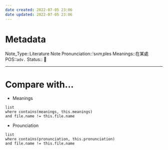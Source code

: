```yaml
---
date created: 2022-07-05 23:06
date updated: 2022-07-05 23:06
---
```


# Metadata

Note_Type::Literature Note
Pronunciation::ˈsʌmˌples
Meanings::在某處
POS::`adv.`
Status:: 👶

---

# Compare with...

- Meanings

```dataview
list
where contains(meanings, this.meanings)
and file.name != this.file.name
```

- Prounciation

```dataview
list
where contains(pronunciation, this.pronunciation)
and file.name != this.file.name
```
